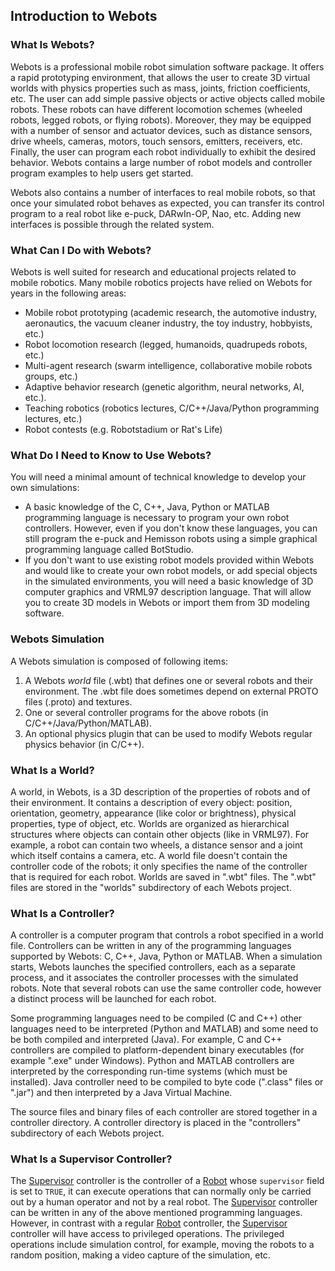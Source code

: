 ## Introduction to Webots

### What Is Webots?

Webots is a professional mobile robot simulation software package.
It offers a rapid prototyping environment, that allows the user to create 3D virtual worlds with physics properties such as mass, joints, friction coefficients, etc.
The user can add simple passive objects or active objects called mobile robots.
These robots can have different locomotion schemes (wheeled robots, legged robots, or flying robots).
Moreover, they may be equipped with a number of sensor and actuator devices, such as distance sensors, drive wheels, cameras, motors, touch sensors, emitters, receivers, etc.
Finally, the user can program each robot individually to exhibit the desired behavior.
Webots contains a large number of robot models and controller program examples to help users get started.

Webots also contains a number of interfaces to real mobile robots, so that once your simulated robot behaves as expected, you can transfer its control program to a real robot like e-puck, DARwIn-OP, Nao, etc.
Adding new interfaces is possible through the related system.

### What Can I Do with Webots?

Webots is well suited for research and educational projects related to mobile robotics.
Many mobile robotics projects have relied on Webots for years in the following areas:

- Mobile robot prototyping (academic research, the automotive industry, aeronautics, the vacuum cleaner industry, the toy industry, hobbyists, etc.)
- Robot locomotion research (legged, humanoids, quadrupeds robots, etc.)
- Multi-agent research (swarm intelligence, collaborative mobile robots groups, etc.)
- Adaptive behavior research (genetic algorithm, neural networks, AI, etc.).
- Teaching robotics (robotics lectures, C/C++/Java/Python programming lectures, etc.)
- Robot contests (e.g. Robotstadium or Rat's Life)

### What Do I Need to Know to Use Webots?

You will need a minimal amount of technical knowledge to develop your own simulations:

- A basic knowledge of the C, C++, Java, Python or MATLAB programming language is necessary to program your own robot controllers.
However, even if you don't know these languages, you can still program the e-puck and Hemisson robots using a simple graphical programming language called BotStudio.
- If you don't want to use existing robot models provided within Webots and would like to create your own robot models, or add special objects in the simulated environments, you will need a basic knowledge of 3D computer graphics and VRML97 description language.
That will allow you to create 3D models in Webots or import them from 3D modeling software.

### Webots Simulation

A Webots simulation is composed of following items:

1. A Webots *world* file (.wbt) that defines one or several robots and their environment.
The .wbt file does sometimes depend on external PROTO files (.proto) and textures.
2. One or several controller programs for the above robots (in C/C++/Java/Python/MATLAB).
3. An optional physics plugin that can be used to modify Webots regular physics behavior (in C/C++).

### What Is a World?

A world, in Webots, is a 3D description of the properties of robots and of their environment.
It contains a description of every object: position, orientation, geometry, appearance (like color or brightness), physical properties, type of object, etc.
Worlds are organized as hierarchical structures where objects can contain other objects (like in VRML97).
For example, a robot can contain two wheels, a distance sensor and a joint which itself contains a camera, etc.
A world file doesn't contain the controller code of the robots; it only specifies the name of the controller that is required for each robot.
Worlds are saved in ".wbt" files.
The ".wbt" files are stored in the "worlds" subdirectory of each Webots project.

### What Is a Controller?

A controller is a computer program that controls a robot specified in a world file.
Controllers can be written in any of the programming languages supported by Webots: C, C++, Java, Python or MATLAB.
When a simulation starts, Webots launches the specified controllers, each as a separate process, and it associates the controller processes with the simulated robots.
Note that several robots can use the same controller code, however a distinct process will be launched for each robot.

Some programming languages need to be compiled (C and C++) other languages need to be interpreted (Python and MATLAB) and some need to be both compiled and interpreted (Java).
For example, C and C++ controllers are compiled to platform-dependent binary executables (for example ".exe" under Windows).
Python and MATLAB controllers are interpreted by the corresponding run-time systems (which must be installed).
Java controller need to be compiled to byte code (".class" files or ".jar") and then interpreted by a Java Virtual Machine.

The source files and binary files of each controller are stored together in a controller directory.
A controller directory is placed in the "controllers" subdirectory of each Webots project.

### What Is a Supervisor Controller?

The [Supervisor](../reference/supervisor.md) controller is the controller of a [Robot](../reference/robot.md) whose `supervisor` field is set to `TRUE`, it can execute operations that can normally only be carried out by a human operator and not by a real robot.
The [Supervisor](../reference/supervisor.md) controller can be written in any of the above mentioned programming languages.
However, in contrast with a regular [Robot](../reference/robot.md) controller, the [Supervisor](../reference/supervisor.md) controller will have access to privileged operations.
The privileged operations include simulation control, for example, moving the robots to a random position, making a video capture of the simulation, etc.
